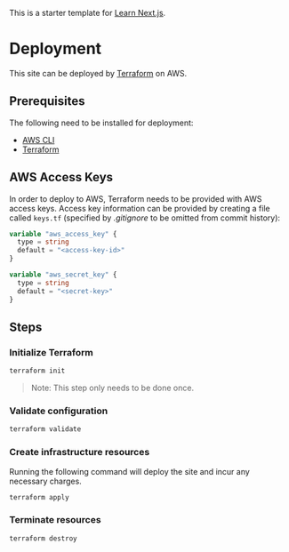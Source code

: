 This is a starter template for [Learn Next.js](https://nextjs.org/learn).

# Deployment

This site can be deployed by [Terraform][terraform] on AWS.

## Prerequisites
The following need to be installed for deployment:
- [AWS CLI][aws_cli_install]
- [Terraform][terraform_install]

## AWS Access Keys
In order to deploy to AWS, Terraform needs to be provided with AWS access keys.
Access key information can be provided by creating a file called `keys.tf`
(specified by _.gitignore_ to be omitted from commit history):
```terraform
variable "aws_access_key" {
  type = string
  default = "<access-key-id>"
}

variable "aws_secret_key" {
  type = string
  default = "<secret-key>"
}
```

## Steps

### Initialize Terraform

```bash
terraform init
```
> Note: This step only needs to be done once.

### Validate configuration

```bash
terraform validate
```

### Create infrastructure resources

Running the following command will deploy the site and incur any necessary charges.

```bash
terraform apply
```

### Terminate resources
```bash
terraform destroy
```

[aws_cli_install]: https://docs.aws.amazon.com/cli/latest/userguide/getting-started-install.html
[terraform]: https://www.terraform.io/
[terraform_install]: https://developer.hashicorp.com/terraform/downloads
